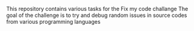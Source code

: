 This repository contains various tasks for the Fix my code challange
The goal of the challenge is to try and debug random issues in source codes from various programming languages
